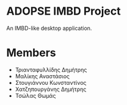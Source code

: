 # ADOPSE IMBD Project
An IMBD-like desktop application.

# Members
- Τριανταφυλλίδης Δημήτρης 
- Μαλίκης Αναστάσιος
- Στουγιάννου Κωνσταντίνος
- Χατζηπουργάνης Δημήτρης
- Τσώλας Θωμάς
